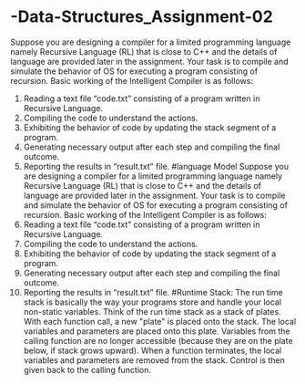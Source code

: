 # -Data-Structures_Assignment-02
Suppose you are designing a compiler for a limited programming language namely Recursive Language (RL) that is close to C++ and the details of 
language are provided later in the assignment. Your task is to compile and simulate the behavior of OS for executing a program consisting of recursion. 
Basic working of the Intelligent Compiler is as follows:
1. Reading a text file “code.txt” consisting of a program written in Recursive Language.
2. Compiling the code to understand the actions. 
3. Exhibiting the behavior of code by updating the stack segment of a program. 
4. Generating necessary output after each step and compiling the final outcome.
5. Reporting the results in “result.txt” file.
#language Model
Suppose you are designing a compiler for a limited programming language namely Recursive
Language (RL) that is close to C++ and the details of language are provided later in the assignment.
Your task is to compile and simulate the behavior of OS for executing a program consisting of
recursion. Basic working of the Intelligent Compiler is as follows:
1. Reading a text file “code.txt” consisting of a program written in Recursive Language.
2. Compiling the code to understand the actions.
3. Exhibiting the behavior of code by updating the stack segment of a program.
4. Generating necessary output after each step and compiling the final outcome.
5. Reporting the results in “result.txt” file.
#Runtime Stack:
The run time stack is basically the way your programs store and handle your local non-static
variables. Think of the run time stack as a stack of plates. With each function call, a new "plate" is
placed onto the stack. The local variables and parameters are placed onto this plate. Variables from
the calling function are no longer accessible (because they are on the plate below, if stack grows
upward). When a function terminates, the local variables and parameters are removed from the
stack. Control is then given back to the calling function.
